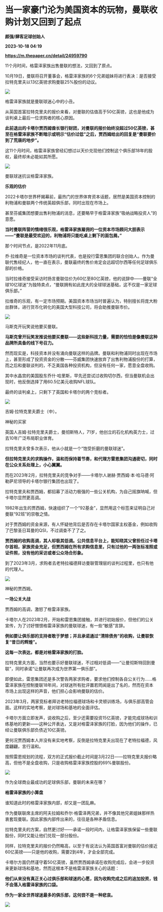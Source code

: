 # 当一家豪门沦为美国资本的玩物，曼联收购计划又回到了起点
**颜强/肆客足球创始人**

**2023-10-18 04:19**

**https://m.thepaper.cn/detail/24959790**

11个月时间，格雷泽家族出售曼联的想法，又回到了原点。

10月19日，曼联将召开董事会，格雷泽家族的6个兄弟姐妹将进行表决：是否接受拉特克里夫以13亿英镑求购曼联25%股份的动议。

![](https://imagecloud.thepaper.cn/thepaper/image/274/576/156.jpg)

格雷泽家族就是曼联球迷心中的小丑。

从英国首富拉特克里夫的报价来看，对曼联的估值高于50亿英镑，这也是他成为谈判桌上最后一位求购者的核心原因。

**此前退出的卡塔尔贾西姆酋长银行财团，对曼联的报价始终没超过50亿英镑，甚至在格雷泽家族不断暗示或明示“估价过低”之后，贾西姆给出的回复是“曼联要价到了荒唐的地步”。**

这11个月时间，格雷泽家族曾经幻想过以天价兑现他们控制这个俱乐部18年的股权，最终却未必能如其所愿。

![](https://imagecloud.thepaper.cn/thepaper/image/274/576/158.jpg)

曼联球迷抗议格雷泽家族。

**乐观的估价**

2022卡塔尔世界杯揭幕前，最热门的世界体育资本话题，居然是美国资本控制的利物浦和曼联两个传统英超俱乐部，同时出现在市场上。

甚至芬威集团想要出售利物浦的消息，还要略早于格雷泽家族“吸纳战略投资人”的意愿。

**当时曼联阵营的情绪很乐观，格雷泽家族雇佣的一位资本市场顾问大胆表示——“曼联是最受欢迎的，利物浦将只能吃桌上剩下的面包屑。”**

那个时间节点，是2022年11月底。

乔·拉维奇是一位资本市场的谈判代表，也是投行雷恩集团的联合创始人。作为曼联代售经纪人，他一直在表示，曼联最终的售价肯定会远超切尔西等任何足球俱乐部的价格。

当时拉维奇接受采访时扬言曼联估价为60亿至80亿英镑，他的说辞中——曼联“全球10亿球迷”为独特卖点，“曼联拥有如此庞大的全球球迷基础，这不仅是一家足球俱乐部。”

拉维奇的乐观，有一定市场预期。美国资本市场当时普遍认为，特别擅长将庞大粉丝群体，进行货币化转化的美国大型科技公司，将会助推曼联市价。

![](https://imagecloud.thepaper.cn/thepaper/image/274/576/494.jpg)

马斯克开玩笑说他要买曼联。

**马斯克曾开玩笑发推说他要买曼联——这些新科技力量，需要的恰恰是像曼联这种品牌所具备的线下号召力。**

然而现实是，科技资本并没有涌向曼联这样的品牌。曼联和利物浦同时出现在市场上，甚至形成了投资资金的分散——芬威集团快速放弃了出售利物浦股份的打算，而之后和曼联谈判的，不乏美国各种投资机构，但没有任何一家，愿意全盘收购。

其中水晶宫的美国股东乔什·哈里斯，早先还尝试过收购切尔西，但当曼联机会出现时，他反倒选择了用60.5亿美元收购NFL球队。

最终的谈判桌上，只剩下了英国和卡塔尔的两个竞标者。

![](https://imagecloud.thepaper.cn/thepaper/image/274/576/138.jpg)

吉姆·拉特克里夫爵士（中）。

神秘的买家

英国人吉姆·拉特克里夫爵士，曼彻斯特人，71岁，他创立的石化机构英力士，过去10年广泛布局职业体育。

拉特克里夫曾多次表示，他从小就是一个“饱受折磨的曼联球迷”。

**但拉特克里夫的求购操作，温和而保持着节奏，和代理方雷恩集团沟通密切，同时在公众关系处理上，小心翼翼。**

而在2023年2月，拉特克里夫的竞争对手——卡塔尔人谢赫·贾西姆·本·哈马德·阿勒萨尼领导的卡塔尔银行集团也出现了。

拉特克里夫和贾西姆，都招募了活动力极强的一些公关机构，为自己摇旗呐喊，但卡塔尔显然更高调。

1982年出生的贾西姆，快速组织了一个“92基金”，显然用这个标签来证明自己对曼联“92班”的崇敬之情。

对于贾西姆的资金来源，有人怀疑他背后是否存在卡塔尔国家主权基金，例如收购了巴黎圣日耳曼的QSI，不过调查不了了之。

**贾西姆的收购高调，其人却极其低调。公共信息平台上，能知晓其父曾担任过卡塔尔首相，家族资金充足，但贾西姆在所有求购信息里，只有过他的一两张标准照或证件照，没有他的采访或者公众场合形象。**

到了2023年3月，求购者去老特拉福德拜访曼联管理层的谈判过程里，也只有他的代理人。

![](https://imagecloud.thepaper.cn/thepaper/image/274/576/139.jpg)

神秘的贾西姆。

**一场公关大战**

贾西姆的高调，激怒了格雷泽家族。

卡塔尔人在2023年2月，开始和雷恩集团接触，并进行初始报价，但他们的公关宣传，为了讨好憎恨格雷泽家族的曼联球迷，有一些“敏感”言辞。

**例如要让俱乐部的支持者敢于梦想；并且承诺通过“清除债务”的收购，让曼联恢复“昔日的辉煌”。**

**这每一次表达，都是对格雷泽家族的打脸。**

拉特克里夫方面，当然也要示好曼联球迷，不过相对低调——“让曼彻斯特回到曼联”，同时承诺“让曼联再次成为世界第一俱乐部”。

即便如此，雷恩集团还是多次警告两家求购者，要求他们控制各自公关行为……格雷泽家族在控制曼联18年间，对球迷所有批评置若罔闻是出了名的，然而在资本市场上出现这样的声音，他们担心会影响曼联的估价。

2023年3月，两家竞标者拜访老特拉福德球场和卡灵顿训练场，与俱乐部高管会面。这样的实地考察，是对球场和基地的全面评估。

卡塔尔方面立即发声，说收购之后，至少还需要投资15亿英镑，才能完成球场和训练基地的更新——这种公开表达，又是对格雷泽家族的打脸，因为他们的操作，已经让曼联俱乐部负债近10亿英镑。

更何况贾西姆本人并没有来实地考察，反倒是拉特克里夫出现在了老特拉福德，风度翩翩，言行温和。

按照雷恩规划的流程，双方的正式报价截止时间是3月22日——拉特克里夫报价略高，但他不是全盘收购，只是收购格雷泽家族控股的69%曼联股份。

![](https://imagecloud.thepaper.cn/thepaper/image/274/576/157.jpg)

作为全球商业最成功的足球俱乐部，曼联的未来在哪？

**格雷泽家族的小算盘**

谁知道此时的格雷泽家族内部，却又是一团乱麻。

作为曼联联席主席的阿夫拉姆和乔尔·格雷泽两兄弟，并不像其他兄弟姐妹那样热衷套现曼联。因此家族内部传出来的，往往是各种矛盾信息。

拉特克里夫的方案，自然更讨好——承诺一段时间内，让格雷泽家族保留一些曼联股份，同时又能让他们兑现一部分股份。

同样，拉特克里夫的报价仍然略高，以至于有说法认为英国首富对曼联的估价接近60亿英镑——只是他的收购，需要2到4年，才会全部完成。

卡塔尔方面仍然谨守着50亿英镑，虽然贾西姆承诺在收购完成后，会进一步投资来更新球场和基地，然而这根本不是格雷泽家族关心的话题：

**他们从来没有真正关心过俱乐部和球迷的心愿，因为收购完成之后的追加投资，钱不会落入格雷泽家族的口袋。**

**作为一家全世界球迷最多的俱乐部，这何尝不是一种悲哀。**

![](https://imagecloud.thepaper.cn/thepaper/image/274/576/159.jpg)